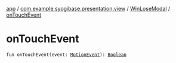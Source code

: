 [app](../../index.md) / [com.example.syogibase.presentation.view](../index.md) / [WinLoseModal](index.md) / [onTouchEvent](./on-touch-event.md)

# onTouchEvent

`fun onTouchEvent(event: `[`MotionEvent`](https://developer.android.com/reference/android/view/MotionEvent.html)`): `[`Boolean`](https://kotlinlang.org/api/latest/jvm/stdlib/kotlin/-boolean/index.html)